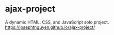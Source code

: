 # ajax-project

A dynamic HTML, CSS, and JavaScript solo project.
https://josephtnguyen.github.io/ajax-project/
